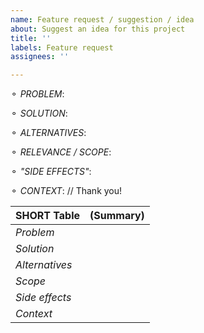 ```yaml
---
name: Feature request / suggestion / idea
about: Suggest an idea for this project
title: ''
labels: Feature request
assignees: ''

---
```


<!--
(Click PREVIEW to undestand this template) 
               OPTIONALLY fill the table if each point fits in the same line: 
-->

⚬ _PROBLEM_: 
<!-- (Does your IDEA / feature request relate to a Problem? Which problem is? 
           Ex. I'm always frustrated when [...] )-->

⚬ _SOLUTION_:    
<!-- (Describe what you'd like 
          (A clear and concise description of what you want to happen). 
           Please consider screenshots or sketches if it makes sense)-->

 ⚬ _ALTERNATIVES_: 
<!-- (Describe what you've considered: 
      Alternative solutions or features, you'd consider as equal or inferior). -->

 ⚬ _RELEVANCE / SCOPE_: 
<!-- (Would this be good by for everybody by default? (hypothetically). 
          Estimate how many percent of our users (or all youtube users) should/would use your idea? ) -->

⚬ _"SIDE EFFECTS"_:   
<!-- (Is there any conflict with any other feature? 
           Who might NOT want this?(How many percent of users could be bothered by it even filling space in our menu?)--> 

⚬ _CONTEXT_:       <!-- any other context. -->
// 
 Thank  you!

SHORT Table | (Summary)     
------------ | -------------   
*Problem*     |                                   
*Solution*     |                                                            <!-- TYPE HERE, 1 line each) -->         
*Alternatives*|         
*Scope*         |           
*Side effects*|        
*Context*      |
